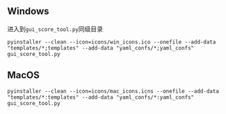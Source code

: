 ## Windows
进入到`gui_score_tool.py`同级目录
```shell
pyinstaller --clean --icon=icons/win_icons.ico --onefile --add-data "templates/*;templates" --add-data "yaml_confs/*;yaml_confs" gui_score_tool.py
```
## MacOS
```shell
pyinstaller --clean --icon=icons/mac_icons.icns --onefile --add-data "templates/*:templates" --add-data "yaml_confs/*:yaml_confs" gui_score_tool.py
```